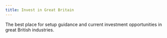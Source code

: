 ```yaml
---
title: Invest in Great Britain
---
```


The best place for setup guidance and current investment opportunities in great British industries.
